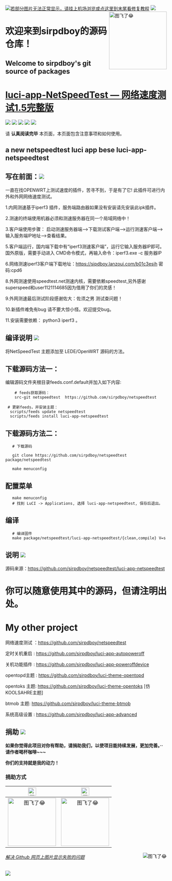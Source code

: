 [![若部分图片无法正常显示，请挂上机场浏览或点这里到末尾看修复教程](https://visitor-badge.glitch.me/badge?page_id=sirpdboy-visitor-badge)](#解决-github-网页上图片显示失败的问题) [![](https://img.shields.io/badge/TG群-点击加入-FFFFFF.svg)](https://t.me/joinchat/AAAAAEpRF88NfOK5vBXGBQ)
<a href="#readme">
    <img src="https://img.vim-cn.c$(TOPDIR)/feeds/packages/8713845a4aa922ac96619b0d2fb3d6919d37fc.png" alt="图飞了😂" title="NetSpeedTest" align="right" height="180" />
</a>

欢迎来到sirpdboy的源码仓库！
=
Welcome to sirpdboy's  git source of packages
-
[luci-app-NetSpeedTest — 网络速度测试1.5完整版](https://github.com/sirpdboy/NetSpeedTest)
======================

[![](https://img.shields.io/badge/-目录:-696969.svg)](#readme) [![](https://img.shields.io/badge/-写在前面-F5F5F5.svg)](#写在前面-) [![](https://img.shields.io/badge/-编译说明-F5F5F5.svg)](#编译说明-) [![](https://img.shields.io/badge/-说明-F5F5F5.svg)](#说明-) [![](https://img.shields.io/badge/-捐助-F5F5F5.svg)](#捐助-) 

请 **认真阅读完毕** 本页面，本页面包含注意事项和如何使用。

a new netspeedtest luci app bese luci-app-netspeedtest
-

## 写在前面：[![](https://img.shields.io/badge/-写在前面-F5F5F5.svg)](#写在前面-)

 一直在找OPENWRT上测试速度的插件，苦寻不到，于是有了它!
此插件可进行内外和外网网络速度测试。

1.内网测速基于iperf3 插件，服务端路由器如果没有安装请先安装此ipk插件。

2.测速的终端使用机器必须和测速服务器在同一个局域网络中！

3.客户端使用步骤：
  启动测速服务器端-->下载测试客户端-->运行测速客户端-->输入服务端IP地址-->查看结果。

5.客户端运行，国内端下载中有“iperf3测速客户端”，运行它输入服务器IP即可。
  国外原版，需要手动进入 CMD命令模式，再输入命令：iperf3.exe -c 服务器IP 

6.网络测速iperf3客户端下载地址：https://sipdboy.lanzoui.com/b01c3esih 密码:cpd6

8.外网测速使用speedtest.net测速内核，需要依赖speedtest,另外感谢superspeed和user1121114685因为借用了你们的灵感！

9.外网测速最后测试阶段感谢佐大：佐须之男 测试查问题！

10.新插件难免有bug 请不要大惊小怪。欢迎提交bug。

11.安装需要依赖： python3 iperf3 。

## 编译说明 [![](https://img.shields.io/badge/-编译说明-F5F5F5.svg)](#编译说明-) 

将NetSpeedTest 主题添加至 LEDE/OpenWRT 源码的方法。

## 下载源码方法一：
编辑源码文件夹根目录feeds.conf.default并加入如下内容:

```Brach
    # feeds获取源码：
    src-git netspeedtest  https://github.com/sirpdboy/netspeedtest
 ``` 
  ```Brach
   # 更新feeds，并安装主题：
    scripts/feeds update netspeedtest
	scripts/feeds install luci-app-netspeedtest
 ``` 	

## 下载源码方法二：
 ```Brach
    # 下载源码
    
    git clone https://github.com/sirpdboy/netspeedtest package/netspeedtest
    
    make menuconfig
 ``` 
## 配置菜单
 ```Brach
    make menuconfig
	# 找到 LuCI -> Applications, 选择 luci-app-netspeedtest, 保存后退出。
 ``` 
## 编译
 ```Brach 
    # 编译固件
    make package/netspeedtest/luci-app-netspeedtest/{clean,compile} V=s
```   

## 说明 [![](https://img.shields.io/badge/-说明-F5F5F5.svg)](#说明-)

源码来源：https://github.com/sirpdboy/netspeedtest/luci-app-netspeedtest


你可以随意使用其中的源码，但请注明出处。
============================

# My other project
网络速度测试 ：https://github.com/sirpdboy/netspeedtest

定时关机重启 : https://github.com/sirpdboy/luci-app-autopoweroff

关机功能插件 : https://github.com/sirpdboy/luci-app-poweroffdevice

opentopd主题 : https://github.com/sirpdboy/luci-theme-opentopd

opentoks 主题: https://github.com/sirpdboy/luci-theme-opentoks [仿KOOLSAHRE主题]

btmob 主题: https://github.com/sirpdboy/luci-theme-btmob

系统高级设置 : https://github.com/sirpdboy/luci-app-advanced

## 捐助 [![](https://img.shields.io/badge/-捐助-F5F5F5.svg)](#捐助-) 

**如果你觉得此项目对你有帮助，请捐助我们，以使项目能持续发展，更加完善。··请作者喝杯咖啡~~~**

**你们的支持就是我的动力！**

### 捐助方式

|     <img src="https://img.shields.io/badge/-支付宝-F5F5F5.svg" href="#赞助支持本项目-" height="25" alt="图飞了😂"/>  |  <img src="https://img.shields.io/badge/-微信-F5F5F5.svg" height="25" alt="图飞了😂" href="#赞助支持本项目-"/>  | 
| :-----------------: | :-------------: |
|<img src="https://img.vim-cn.c$(TOPDIR)/feeds/packages/8e2793362ac3510094961b04407beec569b2b4.png" width="150" height="150" alt="图飞了😂" href="#赞助支持本项目-"/>|<img src="https://img.vim-cn.c$(TOPDIR)/feeds/packages/675730a88accebf37a97d9e84e33529322b6e9.png" width="150" height="150" alt="图飞了😂" href="#赞助支持本项目-"/>|

<a href="#readme">
    <img src="https://img.shields.io/badge/-返回顶部-orange.svg" alt="图飞了😂" title="返回顶部" align="right"/>
</a>

###### [解决 Github 网页上图片显示失败的问题](https://blog.csdn.net/qq_38232598/article/details/91346392)

[![](https://img.shields.io/badge/TG群-点击加入-FFFFFF.svg)](https://t.me/joinchat/AAAAAEpRF88NfOK5vBXGBQ)

